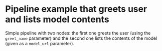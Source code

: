 # Pipeline example that greets user and lists model contents

Simple pipeline with two nodes: the first one greets the user (using the `greet_name` parameter)
and the second one lists the contents of the model (given as a `model_url` parameter).